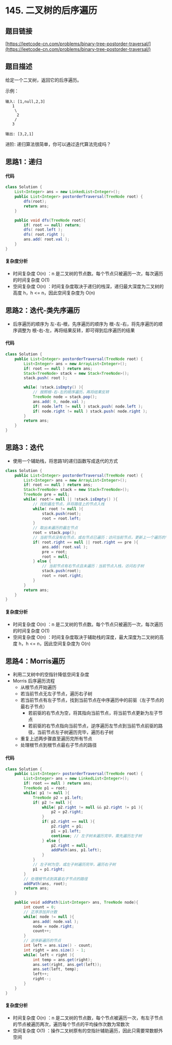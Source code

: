 # 145. 二叉树的后序遍历

## 题目链接
[https://leetcode-cn.com/problems/binary-tree-postorder-traversal/](https://leetcode-cn.com/problems/binary-tree-postorder-traversal/)

## 题目描述
给定一个二叉树，返回它的后序遍历。

示例：
```
输入: [1,null,2,3]  
   1
    \
     2
    /
   3 

输出: [3,2,1]
```

进阶: 递归算法很简单，你可以通过迭代算法完成吗？

## 思路1：递归

#### 代码
```java
class Solution {
    List<Integer> ans = new LinkedList<Integer>();
    public List<Integer> postorderTraversal(TreeNode root) {
        dfs(root);
        return ans;
    }

    public void dfs(TreeNode root){
        if( root == null) return;
        dfs( root.left );
        dfs( root.right );
        ans.add( root.val ); 
    }
}
```

#### 复杂度分析
 - 时间复杂度 O(n) ：n 是二叉树的节点数。每个节点只被遍历一次，每次遍历的时间复杂度 O(1)
 - 空间复杂度 O(n) ：时间复杂度取决于递归的栈深，递归最大深度为二叉树的高度 h，h <= n，因此空间复杂度为 O(n)

## 思路2：迭代-类先序遍历
 - 后序遍历的顺序为 左-右-根，先序遍历的顺序为 根-左-右，将先序遍历的顺序调整为 根-右-左，再将结果反转，即可得到后序遍历的结果

#### 代码
```java
class Solution {
    public List<Integer> postorderTraversal(TreeNode root) {
        List<Integer> ans = new ArrayList<Integer>();
        if( root == null ) return ans;
        Stack<TreeNode> stack = new Stack<TreeNode>();
        stack.push( root );

        while( !stack.isEmpty() ){
            // 按照根-右-左的顺序遍历，再将结果反转
            TreeNode node = stack.pop();
            ans.add( 0, node.val );
            if( node.left != null ) stack.push( node.left );
            if( node.right != null ) stack.push( node.right );
        }
        return ans;
    }
}
```

## 思路3：迭代
 - 使用一个辅助栈，将思路1的递归函数写成迭代的方式

```java
class Solution {
    public List<Integer> postorderTraversal(TreeNode root) {
        List<Integer> ans = new ArrayList<Integer>();
        if( root == null ) return ans;
        Stack<TreeNode> stack = new Stack<TreeNode>();
        TreeNode pre = null;
        while( root!= null || !stack.isEmpty() ){
            // 找到最左节点，并将路径上的节点入栈
            while( root != null ){
                stack.push(root);
                root = root.left;
            }
            // 取出未遍历的最左节点
            root = stack.pop();
            // 当前节点没有右节点，或右节点已遍历：访问当前节点，更新上一个遍历的节点
            if( root.right == null || root.right == pre ){
                ans.add( root.val );
                pre = root;
                root = null;
            } else {
                // 当前节点有右节点且未遍历：当前节点入栈，访问右子树
                stack.push(root);
                root = root.right;
            }
        }
        return ans;
    }
}
```

#### 复杂度分析
 - 时间复杂度 O(n) ：n 是二叉树的节点数。每个节点只被遍历一次，每次遍历的时间复杂度 O(1)
 - 空间复杂度 O(n) ：时间复杂度取决于辅助栈的深度，最大深度为二叉树的高度 h，h <= n，因此空间复杂度为 O(n)

## 思路4：Morris遍历
 - 利用二叉树中的空指针降低空间复杂度
 - Morris 后序遍历流程
   - 从根节点开始遍历
   - 若当前节点无左子节点，遍历右子树
   - 若当前节点有左子节点，找到当前节点在中序遍历中的前驱（左子节点的最右子节点）
     - 若前驱的右节点为空，将其指向当前节点，将当前节点更新为左子节点
     - 若前驱的右节点指向当前节点，逆序遍历左节点到当前节点前驱的路径，当前节点左子树遍历完毕，遍历右子树
   - 重复上述两步骤直至遍历完所有节点
   - 处理根节点到根节点最右子节点的路径

#### 代码
```java
class Solution {
    public List<Integer> postorderTraversal(TreeNode root) {
        List<Integer> ans = new LinkedList<Integer>();
        if( root == null ) return ans;
        TreeNode p1 = root;
        while( p1 != null ){
            TreeNode p2 = p1.left;
            if( p2 != null ){
                while( p2.right != null && p2.right != p1 ){
                    p2 = p2.right;
                }
                if( p2.right == null ){
                    p2.right = p1;
                    p1 = p1.left;
                    continue; // 左子树未遍历完毕，需先遍历左子树
                } else {
                    p2.right = null;
                    addPath(ans, p1.left);
                }
            }
            // 左子树为空，或左子树遍历完毕，遍历右子树
            p1 = p1.right;
        }
        // 处理根节点到其最右子节点的路径
        addPath(ans, root);
        return ans;
    }

    public void addPath(List<Integer> ans, TreeNode node){
        int count = 0;
        // 正序添加并计数
        while( node != null ){
            ans.add( node.val );
            node = node.right;
            count++;
        }
        // 逆序新遍历的节点
        int left = ans.size() - count;
        int right = ans.size() - 1;
        while( left < right ){
            int temp = ans.get(right);
            ans.set(right, ans.get(left));
            ans.set(left, temp);
            left++;
            right--;
        }
    }
}
```

#### 复杂度分析
 - 时间复杂度 O(n) ：n 是二叉树的节点数，每个节点被遍历一次，有左子节点的节点被遍历两次，遍历每个节点的平均操作次数为常数次
 - 空间复杂度 O(1) ：操作二叉树原有的空指针辅助遍历，因此只需要常数额外空间
